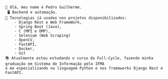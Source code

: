 

    👋 Olá, meu nome é Pedro Guilherme.
     🖥 Backend e automação.
    🌱 Tecnologias já usadas nos projetos disponibilizados: 
        - Django Rest e Web FrameWork,
        - Spring Boot (Java),
        - C (MPI e OMP),
        - Selenium (Web Scraping)
        - OpenCV,
        - FastAPI,
        - Docker,
        - Git
    📚 Atualmente estou estudando o curso da Full-Cycle, fazendo minha graduação em Sistema de Informação pelo IFMA
    e me especializando na linguagem Python e nos frameworks Django Rest e FastAPI.
